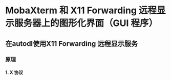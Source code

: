 # MobaXterm 和 X11 Forwarding 远程显示服务器上的图形化界面（GUI 程序）

## 在autodl使用X11 Forwarding 远程显示服务

### 原理

#### **1. X 协议**

